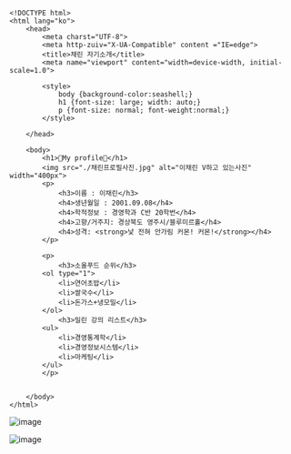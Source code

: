 ```
<!DOCTYPE html>
<html lang="ko">
    <head>
        <meta charst="UTF-8">
        <meta http-zuiv="X-UA-Compatible" content ="IE=edge">
        <title>채린 자기소개</title>
        <meta name="viewport" content="width=device-width, initial-scale=1.0">
        
        <style>
            body {background-color:seashell;}
            h1 {font-size: large; width: auto;}
            p {font-size: normal; font-weight:normal;}
        </style>
        
    </head>

    <body>
        <h1>🌟My profile🌟</h1>
        <img src="./채린프로필사진.jpg" alt="이채린 V하고 있는사진" width="400px"> 
        <p>
            <h3>이름 : 이채린</h3>
            <h4>생년월일 : 2001.09.08</h4>
            <h4>학적정보 : 경영학과 C반 20학번</h4>
            <h4>고향/거주지: 경상북도 영주시/블루미르홀</h4>
            <h4>성격: <strong>낯 전혀 안가림 커몬! 커몬!</strong></h4>
        </p>

        <p>
            <h3>소울푸드 순위</h3>
        <ol type="1">
            <li>연어초밥</li>
            <li>쌀국수</li>
            <li>돈가스+냉모밀</li>
        </ol>
            <h3>밀린 강의 리스트</h3>
        <ul> 
            <li>경영통계학</li>
            <li>경영정보시스템</li>
            <li>마케팅</li>
        </ul>
        </p>


    </body>
</html>
```
![image](https://user-images.githubusercontent.com/80961441/112729457-8460a480-8f6f-11eb-8bf6-8a186c6e54b7.png)

![image](https://user-images.githubusercontent.com/80961441/112729462-8d517600-8f6f-11eb-804a-c34bfd4d013b.png)



